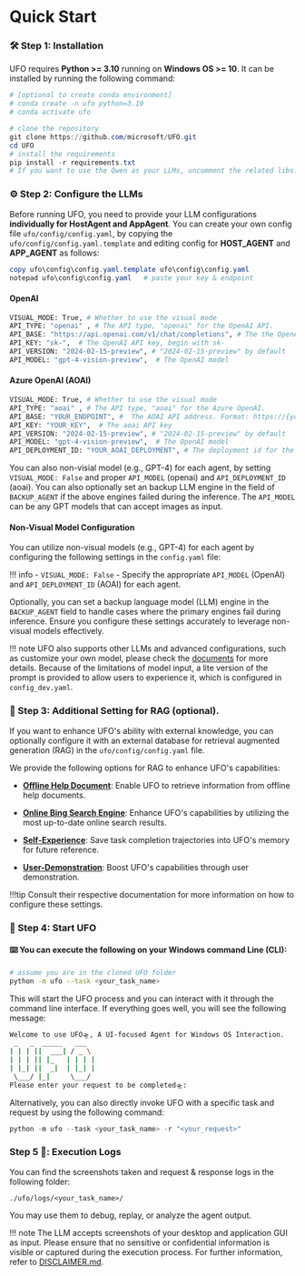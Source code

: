 # Quick Start

### 🛠️ Step 1: Installation
UFO requires **Python >= 3.10** running on **Windows OS >= 10**. It can be installed by running the following command:
```powershell
# [optional to create conda environment]
# conda create -n ufo python=3.10
# conda activate ufo

# clone the repository
git clone https://github.com/microsoft/UFO.git
cd UFO
# install the requirements
pip install -r requirements.txt
# If you want to use the Qwen as your LLMs, uncomment the related libs.
```

### ⚙️ Step 2: Configure the LLMs
Before running UFO, you need to provide your LLM configurations **individually for HostAgent and AppAgent**. You can create your own config file `ufo/config/config.yaml`, by copying the `ufo/config/config.yaml.template` and editing config for **HOST_AGENT** and **APP_AGENT** as follows: 

```powershell
copy ufo\config\config.yaml.template ufo\config\config.yaml
notepad ufo\config\config.yaml   # paste your key & endpoint
```

#### OpenAI
```bash
VISUAL_MODE: True, # Whether to use the visual mode
API_TYPE: "openai" , # The API type, "openai" for the OpenAI API.  
API_BASE: "https://api.openai.com/v1/chat/completions", # The the OpenAI API endpoint.
API_KEY: "sk-",  # The OpenAI API key, begin with sk-
API_VERSION: "2024-02-15-preview", # "2024-02-15-preview" by default
API_MODEL: "gpt-4-vision-preview",  # The OpenAI model
```


#### Azure OpenAI (AOAI)
```bash
VISUAL_MODE: True, # Whether to use the visual mode
API_TYPE: "aoai" , # The API type, "aoai" for the Azure OpenAI.  
API_BASE: "YOUR_ENDPOINT", #  The AOAI API address. Format: https://{your-resource-name}.openai.azure.com
API_KEY: "YOUR_KEY",  # The aoai API key
API_VERSION: "2024-02-15-preview", # "2024-02-15-preview" by default
API_MODEL: "gpt-4-vision-preview",  # The OpenAI model
API_DEPLOYMENT_ID: "YOUR_AOAI_DEPLOYMENT", # The deployment id for the AOAI API
```
You can also non-visial model (e.g., GPT-4) for each agent, by setting `VISUAL_MODE: False` and proper `API_MODEL` (openai) and `API_DEPLOYMENT_ID` (aoai). You can also optionally set an backup LLM engine in the field of `BACKUP_AGENT` if the above engines failed during the inference. The `API_MODEL` can be any GPT models that can accept images as input.



####  Non-Visual Model Configuration
You can utilize non-visual models (e.g., GPT-4) for each agent by configuring the following settings in the `config.yaml` file:

!!! info
    - ```VISUAL_MODE: False```
    - Specify the appropriate `API_MODEL` (OpenAI) and `API_DEPLOYMENT_ID` (AOAI) for each agent.

Optionally, you can set a backup language model (LLM) engine in the `BACKUP_AGENT` field to handle cases where the primary engines fail during inference. Ensure you configure these settings accurately to leverage non-visual models effectively.

!!! note
    UFO also supports other LLMs and advanced configurations, such as customize your own model, please check the [documents](../supported_models/overview.md) for more details. Because of the limitations of model input, a lite version of the prompt is provided to allow users to experience it, which is configured in `config_dev.yaml`.

### 📔 Step 3: Additional Setting for RAG (optional).
If you want to enhance UFO's ability with external knowledge, you can optionally configure it with an external database for retrieval augmented generation (RAG) in the `ufo/config/config.yaml` file. 

We provide the following options for RAG to enhance UFO's capabilities:

- **[Offline Help Document](../advanced_usage/reinforce_appagent/learning_from_help_document.md)**: Enable UFO to retrieve information from offline help documents.

- **[Online Bing Search Engine](../advanced_usage/reinforce_appagent/learning_from_bing_search.md)**: Enhance UFO's capabilities by utilizing the most up-to-date online search results.

- **[Self-Experience](../advanced_usage/reinforce_appagent/experience_learning.md)**: Save task completion trajectories into UFO's memory for future reference.

- **[User-Demonstration](../advanced_usage/reinforce_appagent/learning_from_demonstration.md)**: Boost UFO's capabilities through user demonstration.

!!!tip
    Consult their respective documentation for more information on how to configure these settings.

### 🎉 Step 4: Start UFO

#### ⌨️ You can execute the following on your Windows command Line (CLI):

```bash
# assume you are in the cloned UFO folder
python -m ufo --task <your_task_name>
```

This will start the UFO process and you can interact with it through the command line interface. 
If everything goes well, you will see the following message:

```bash
Welcome to use UFO🛸, A UI-focused Agent for Windows OS Interaction. 
 _   _  _____   ___
| | | ||  ___| / _ \
| | | || |_   | | | |
| |_| ||  _|  | |_| |
 \___/ |_|     \___/
Please enter your request to be completed🛸:
```

Alternatively, you can also directly invoke UFO with a specific task and request by using the following command:

```powershell
python -m ufo --task <your_task_name> -r "<your_request>"
```


###  Step 5 🎥: Execution Logs 

You can find the screenshots taken and request & response logs in the following folder:
```
./ufo/logs/<your_task_name>/
```
You may use them to debug, replay, or analyze the agent output.


!!! note
    The LLM accepts screenshots of your desktop and application GUI as input. Please ensure that no sensitive or confidential information is visible or captured during the execution process. For further information, refer to [DISCLAIMER.md](https://github.com/microsoft/UFO/blob/vyokky/dev/DISCLAIMER.md).